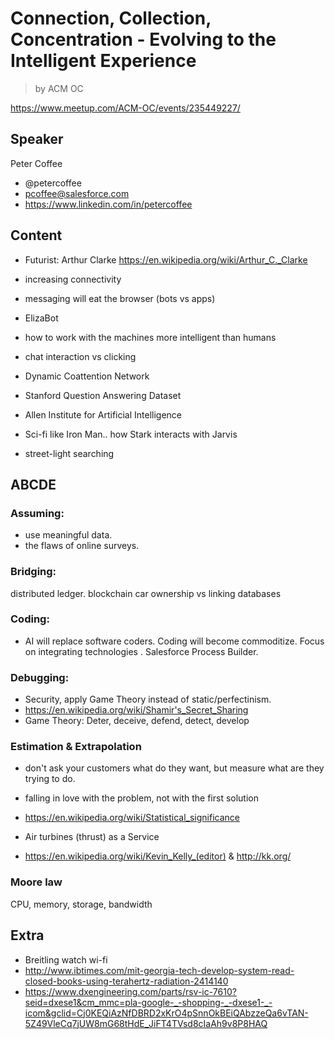 # Connection, Collection, Concentration - Evolving to the Intelligent Experience

> by ACM OC

https://www.meetup.com/ACM-OC/events/235449227/

## Speaker

Peter Coffee

- @petercoffee
- pcoffee@salesforce.com
- https://www.linkedin.com/in/petercoffee

## Content

- Futurist: Arthur Clarke https://en.wikipedia.org/wiki/Arthur_C._Clarke
- increasing connectivity
- messaging will eat the browser (bots vs apps)
- ElizaBot
- how to work with the machines more intelligent than humans
- chat interaction vs clicking
- Dynamic Coattention Network
- Stanford Question Answering Dataset
- Allen Institute for Artificial Intelligence
- Sci-fi like Iron Man.. how Stark interacts with Jarvis

- street-light searching

## ABCDE

### Assuming: 

- use meaningful data. 
- the flaws of online surveys.

### Bridging: 

distributed ledger. blockchain car ownership vs linking databases

### Coding: 
- AI will replace software coders. Coding will become commoditize. Focus on integrating technologies . Salesforce Process Builder.

### Debugging: 
- Security, apply Game Theory instead of static/perfectinism.
- https://en.wikipedia.org/wiki/Shamir's_Secret_Sharing 
- Game Theory: Deter, deceive, defend, detect, develop

### Estimation & Extrapolation
- don't ask your customers what do they want, but measure what are they trying to do.
- falling in love with the problem, not with the first solution

- https://en.wikipedia.org/wiki/Statistical_significance
- Air turbines (thrust) as a Service
- https://en.wikipedia.org/wiki/Kevin_Kelly_(editor) & http://kk.org/

### Moore law
CPU, memory, storage, bandwidth

## Extra
- Breitling watch wi-fi
- http://www.ibtimes.com/mit-georgia-tech-develop-system-read-closed-books-using-terahertz-radiation-2414140
- https://www.dxengineering.com/parts/rsv-ic-7610?seid=dxese1&cm_mmc=pla-google-_-shopping-_-dxese1-_-icom&gclid=Cj0KEQiAzNfDBRD2xKrO4pSnnOkBEiQAbzzeQa6vTAN-5Z49VleCq7jUW8mG68tHdE_JiFT4TVsd8cIaAh9v8P8HAQ



